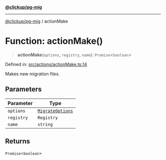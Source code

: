 [**@clickup/pg-mig**](../README.md)

***

[@clickup/pg-mig](../globals.md) / actionMake

# Function: actionMake()

> **actionMake**(`options`, `registry`, `name`): `Promise`\<`boolean`\>

Defined in: [src/actions/actionMake.ts:14](https://github.com/clickup/pg-mig/blob/master/src/actions/actionMake.ts#L14)

Makes new migration files.

## Parameters

| Parameter | Type |
| ------ | ------ |
| `options` | [`MigrateOptions`](../interfaces/MigrateOptions.md) |
| `registry` | `Registry` |
| `name` | `string` |

## Returns

`Promise`\<`boolean`\>
